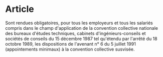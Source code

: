 # Article

  
 Sont rendues obligatoires, pour tous les employeurs et tous les salariés compris dans le champ d'application de la convention collective nationale des bureaux d'études techniques, cabinets d'ingénieurs-conseils et sociétés de conseils du 15 décembre 1987 tel qu'étendu par l'arrêté du 18 octobre 1989, les dispositions de l'avenant n° 6 du 5 juillet 1991 (appointements minimaux) à la convention collective susvisée.  
  

